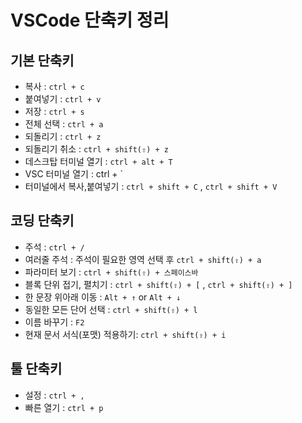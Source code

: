 # VSCode 단축키 정리

## 기본 단축키
- 복사 : `ctrl + c`
- 붙여넣기 : `ctrl + v`
- 저장 : `ctrl + s`
- 전체 선택 : `ctrl + a`
- 되돌리기 : `ctrl + z`
- 되돌리기 취소 : `ctrl + shift(⇧) + z`
- 데스크탑 터미널 열기 : `ctrl + alt + T`
- VSC 터미널 열기 : ctrl + `
- 터미널에서 복사,붙여넣기 : `ctrl + shift + C` , `ctrl + shift + V`

## 코딩 단축키
- 주석 : `ctrl + /`
- 여러줄 주석 : 주석이 필요한 영역 선택 후 `ctrl + shift(⇧) + a`
- 파라미터 보기 : `ctrl + shift(⇧) + 스페이스바`
- 블록 단위 접기, 펼치기 : `ctrl + shift(⇧) + [` , `ctrl + shift(⇧) + ]`
- 한 문장 위아래 이동 : `Alt + ↑` or `Alt + ↓`
- 동일한 모든 단어 선택 : `ctrl + shift(⇧) + l`
- 이름 바꾸기 : `F2`
- 현재 문서 서식(포맷) 적용하기: `ctrl + shift(⇧) + i`

## 툴 단축키
- 설정 : `ctrl + ,`
- 빠른 열기 : `ctrl + p`
